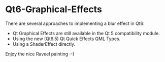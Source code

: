 # Qt6-Graphical-Effects
There are several approaches to implementing a blur effect in Qt6:

* Qt Graphical Effects are still available in the Qt 5 compatibility module.
* Using the new (Qt6.5) Qt Quick Effects QML Types.
* Using a ShaderEffect directly.

Enjoy the nice Raveel painting :-)
